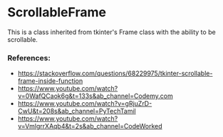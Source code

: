 
# ScrollableFrame

This is a class inherited from tkinter's Frame class with the ability to be scrollable.


### References:

 - https://stackoverflow.com/questions/68229975/tkinter-scrollable-frame-inside-function
 - https://www.youtube.com/watch?v=0WafQCaok6g&t=133s&ab_channel=Codemy.com
 - https://www.youtube.com/watch?v=gRjuZrD-CwU&t=208s&ab_channel=PyTechTamil
 - https://www.youtube.com/watch?v=VmlgrrXAqb4&t=2s&ab_channel=CodeWorked